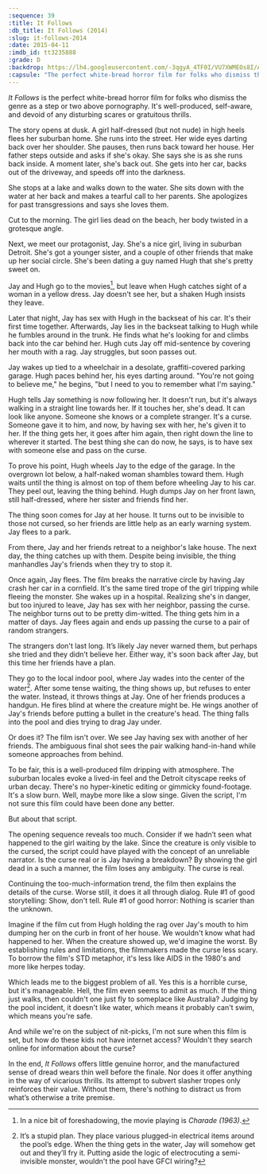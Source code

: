 ```yaml
---
:sequence: 39
:title: It Follows
:db_title: It Follows (2014)
:slug: it-follows-2014
:date: 2015-04-11
:imdb_id: tt3235888
:grade: D
:backdrop: https://lh4.googleusercontent.com/-3qgyA_4TF0I/VU7XWMEOs8I/AAAAAAAAChY/ix_9qvqspJY/w1000-rj/it-follows-2014.jpg
:capsule: "The perfect white-bread horror film for folks who dismiss the genre as a step or two above pornography."
---
```

_It Follows_ is the perfect white-bread horror film for folks who dismiss the genre as a step or two above pornography. It's well-produced, self-aware, and devoid of any disturbing scares or gratuitous thrills.

The story opens at dusk. A girl half-dressed (but not nude) in high heels flees her suburban home. She runs into the street. Her wide eyes darting back over her shoulder. She pauses, then runs back toward her house. Her father steps outside and asks if she's okay. She says she is as she runs back inside. A moment later, she's back out. She gets into her car, backs out of the driveway, and speeds off into the darkness.

She stops at a lake and walks down to the water. She sits down with the water at her back and makes a tearful call to her parents. She apologizes for past transgressions and says she loves them.

Cut to the morning. The girl lies dead on the beach, her body twisted in a grotesque angle.

Next, we meet our protagonist, Jay. She's a nice girl, living in suburban Detroit. She's got a younger sister, and a couple of other friends that make up her social circle. She's been dating a guy named Hugh that she's pretty sweet on.

Jay and Hugh go to the movies[^1], but leave when Hugh catches sight of a woman in a yellow dress. Jay doesn't see her, but a shaken Hugh insists they leave.

Later that night, Jay has sex with Hugh in the backseat of his car. It's their first time together. Afterwards, Jay lies in the backseat talking to Hugh while he fumbles around in the trunk. He finds what he's looking for and climbs back into the car behind her. Hugh cuts Jay off mid-sentence by covering her mouth with a rag. Jay struggles, but soon passes out.

Jay wakes up tied to a wheelchair in a desolate, graffiti-covered parking garage. Hugh paces behind her, his eyes darting around. "You're not going to believe me," he begins, "but I need to you to remember what I'm saying."

Hugh tells Jay something is now following her. It doesn't run, but it's always walking in a straight line towards her. If it touches her, she's dead. It can look like anyone. Someone she knows or a complete stranger. It's a curse. Someone gave it to him, and now, by having sex with her, he's given it to her. If the thing gets her, it goes after him again, then right down the line to wherever it started. The best thing she can do now, he says, is to have sex with someone else and pass on the curse.

To prove his point, Hugh wheels Jay to the edge of the garage. In the overgrown lot below, a half-naked woman shambles toward them. Hugh waits until the thing is almost on top of them before wheeling Jay to his car. They peel out, leaving the thing behind. Hugh dumps Jay on her front lawn, still half-dressed, where her sister and friends find her.

The thing soon comes for Jay at her house. It turns out to be invisible to those not cursed, so her friends are little help as an early warning system. Jay flees to a park.

From there, Jay and her friends retreat to a neighbor's lake house. The next day, the thing catches up with them. Despite being invisible, the thing manhandles Jay's friends when they try to stop it.

Once again, Jay flees. The film breaks the narrative circle by having Jay crash her car in a cornfield. It's the same tired trope of the girl tripping while fleeing the monster. She wakes up in a hospital. Realizing she's in danger, but too injured to leave, Jay has sex with her neighbor, passing the curse. The neighbor turns out to be pretty dim-witted. The thing gets him in a matter of days. Jay flees again and ends up passing the curse to a pair of random strangers.

The strangers don't last long. It’s likely Jay never warned them, but perhaps she tried and they didn’t believe her. Either way, it's soon back after Jay, but this time her friends have a plan.

They go to the local indoor pool, where Jay wades into the center of the water[^2]. After some tense waiting, the thing shows up, but refuses to enter the water. Instead, it throws things at Jay. One of her friends produces a handgun. He fires blind at where the creature might be. He wings another of Jay's friends before putting a bullet in the creature's head. The thing falls into the pool and dies trying to drag Jay under.

Or does it? The film isn't over. We see Jay having sex with another of her friends. The ambiguous final shot sees the pair walking hand-in-hand while someone approaches from behind.

To be fair, this is a well-produced film dripping with atmosphere. The suburban locales evoke a lived-in feel and the Detroit cityscape reeks of urban decay. There's no hyper-kinetic editing or gimmicky found-footage. It's a slow burn. Well, maybe more like a slow singe. Given the script, I'm not sure this film could have been done any better.

But about that script.

The opening sequence reveals too much. Consider if we hadn’t seen what happened to the girl waiting by the lake.  Since the creature is only visible to the cursed, the script could have played with the concept of an unreliable narrator. Is the curse real or is Jay having a breakdown? By showing the girl dead in a such a manner, the film loses any ambiguity. The curse is real.

Continuing the too-much-information trend, the film then explains the details of the curse. Worse still, it does it all through dialog.  Rule #1 of good storytelling: Show, don't tell. Rule #1 of good horror: Nothing is scarier than the unknown.

Imagine if the film cut from Hugh holding the rag over Jay's mouth to him dumping her on the curb in front of her house. We wouldn't know what had happened to her. When the creature showed up, we'd imagine the worst. By establishing rules and limitations, the filmmakers made the curse less scary. To borrow the film's STD metaphor, it's less like AIDS in the 1980's and more like herpes today.

Which leads me to the biggest problem of all. Yes this is a horrible curse, but it's manageable. Hell, the film even seems to admit as much. If the thing just walks, then couldn't one just fly to someplace like Australia? Judging by the pool incident, it doesn't like water, which means it probably can't swim, which means you're safe.

And while we're on the subject of nit-picks, I'm not sure when this film is set, but how do these kids not have internet access? Wouldn't they search online for information about the curse?

In the end, _It Follows_ offers little genuine horror, and the manufactured sense of dread wears thin well before the finale. Nor does it offer anything in the way of vicarious thrills. Its attempt to subvert slasher tropes only reinforces their value. Without them, there's nothing to distract us from what’s otherwise a trite premise.

[^1]: In a nice bit of foreshadowing, the movie playing is _Charade (1963)_.

[^2]: It’s a stupid plan. They place various plugged-in electrical items around the pool’s edge. When the thing gets in the water, Jay will somehow get out and they’ll fry it. Putting aside the logic of electrocuting a semi-invisible monster, wouldn't the pool have GFCI wiring?
